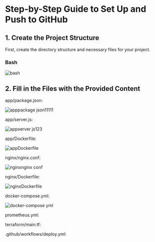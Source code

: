 # Step-by-Step Guide to Set Up and Push to GitHub

## 1. Create the Project Structure
First, create the directory structure and necessary files for your project.

### Bash
![bash](https://github.com/AkpoOgheneraro/Hosting-a-website-behind-an-NGINX-server/assets/152994401/032649d7-3f19-4db0-8c90-7323cdf82481)

## 2. Fill in the Files with the Provided Content

app/package.json:

![apppackage json11111](https://github.com/AkpoOgheneraro/Hosting-a-website-behind-an-NGINX-server/assets/152994401/b094f212-9ce6-4a9a-bbaa-f101dffd7ba9)

app/server.js:

![appserver js123](https://github.com/AkpoOgheneraro/Hosting-a-website-behind-an-NGINX-server/assets/152994401/fc72e4f4-f40f-47b5-a192-baf6a882473e)

app/Dockerfile:

![appDockerfile](https://github.com/AkpoOgheneraro/Hosting-a-website-behind-an-NGINX-server/assets/152994401/325df46b-645e-46b8-b009-7c0524ab207c)

nginx/nginx.conf:

![nginxnginx conf](https://github.com/AkpoOgheneraro/Hosting-a-website-behind-an-NGINX-server/assets/152994401/6887eef2-06bd-4e62-821e-1e51ed522fee)

nginx/Dockerfile:

![nginxDockerfile](https://github.com/AkpoOgheneraro/Hosting-a-website-behind-an-NGINX-server/assets/152994401/7e0ceda9-5204-4f18-bdef-a72a1f58da0a)

docker-compose.yml:

![docker-compose yml](https://github.com/AkpoOgheneraro/Hosting-a-website-behind-an-NGINX-server/assets/152994401/deb78f18-553c-4917-b84b-160a3966b6a0)

prometheus.yml:

terraform/main.tf:

.github/workflows/deploy.yml:





  
  
  
